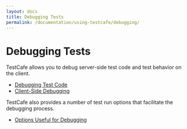 ```yaml
---
layout: docs
title: Debugging Tests
permalink: /documentation/using-testcafe/debugging/
---
```

# Debugging Tests

TestCafe allows you to debug server-side test code and test behavior on the client.

* [Debugging Test Code](debugging-test-code.md)
* [Client-Side Debugging](client-side-debugging.md)

TestCafe also provides a number of test run options that facilitate the debugging process.

* [Options Useful for Debugging](options-useful-for-debugging.md)